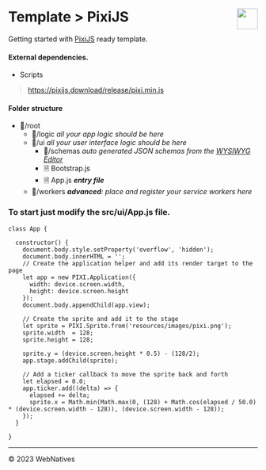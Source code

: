 # Template > PixiJS<img src="https://webnatives.oneflagstudio.com/assets/images/logo.png" width="42" align="right"/>

Getting started with [PixiJS](https://pixijs.io/guides/basics/getting-started.html) ready template.

#### External dependencies.
- Scripts
> https://pixijs.download/release/pixi.min.js

#### Folder structure
- 📁/root
    - 📁/logic *all your app logic should be here*
    - 📁/ui *all your user interface logic should be here*
        - 📁/schemas *auto generated JSON schemas from the [WYSIWYG Editor](/docs/guides_wysiwyg)*
        - 🗎 Bootstrap.js
        - 🗎 App.js *__entry file__*
    - 📁/workers *__advanced__: place and register your service workers here*

### To start just modify the src/ui/App.js file.
```
class App {

  constructor() {
    document.body.style.setProperty('overflow', 'hidden');
    document.body.innerHTML = '';
    // Create the application helper and add its render target to the page
    let app = new PIXI.Application({
      width: device.screen.width,
      height: device.screen.height
    });
    document.body.appendChild(app.view);

    // Create the sprite and add it to the stage
    let sprite = PIXI.Sprite.from('resources/images/pixi.png');
    sprite.width  = 128;
    sprite.height = 128;
    
    sprite.y = (device.screen.height * 0.5) - (128/2);
    app.stage.addChild(sprite);

    // Add a ticker callback to move the sprite back and forth
    let elapsed = 0.0;
    app.ticker.add((delta) => {
      elapsed += delta;
      sprite.x = Math.min(Math.max(0, (128) + Math.cos(elapsed / 50.0) * (device.screen.width - 128)), (device.screen.width - 128));
    });
  }

}
```

---------------------------
© 2023 WebNatives
